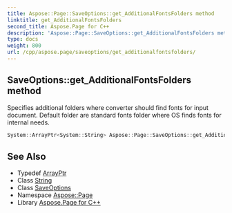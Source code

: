 ```yaml
---
title: Aspose::Page::SaveOptions::get_AdditionalFontsFolders method
linktitle: get_AdditionalFontsFolders
second_title: Aspose.Page for C++
description: 'Aspose::Page::SaveOptions::get_AdditionalFontsFolders method. Specifies additional folders where converter should find fonts for input document. Default folder are standard fonts folder where OS finds fonts for internal needs in C++.'
type: docs
weight: 800
url: /cpp/aspose.page/saveoptions/get_additionalfontsfolders/
---
```

## SaveOptions::get_AdditionalFontsFolders method


Specifies additional folders where converter should find fonts for input document. Default folder are standard fonts folder where OS finds fonts for internal needs.

```cpp
System::ArrayPtr<System::String> Aspose::Page::SaveOptions::get_AdditionalFontsFolders() const
```

## See Also

* Typedef [ArrayPtr](../../../system/arrayptr/)
* Class [String](../../../system/string/)
* Class [SaveOptions](../)
* Namespace [Aspose::Page](../../)
* Library [Aspose.Page for C++](../../../)
